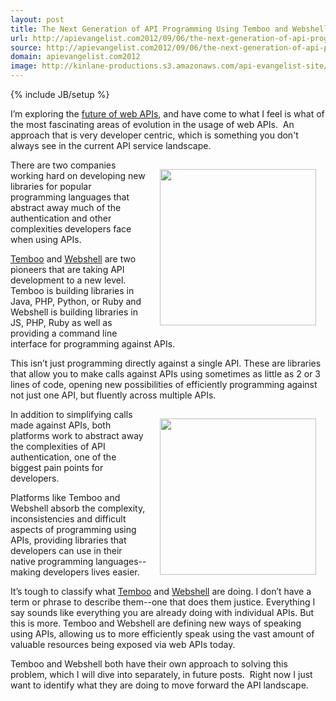 ```yaml
---
layout: post
title: The Next Generation of API Programming Using Temboo and Webshell
url: http://apievangelist.com2012/09/06/the-next-generation-of-api-programming-using-temboo-and-webshell/
source: http://apievangelist.com2012/09/06/the-next-generation-of-api-programming-using-temboo-and-webshell/
domain: apievangelist.com2012
image: http://kinlane-productions.s3.amazonaws.com/api-evangelist-site/blog/temboo-webshell.png
---
```

{% include JB/setup %}
<p>I&rsquo;m exploring the <a title="future of web APIs" href="http://apievangelist.com/2012/07/27/what-is-the-future-of-web-apis/">future of web APIs</a>, and have come to what I feel is what of the most fascinating areas of evolution in the usage of web APIs. &nbsp;An approach that is very developer centric, which is something you don't always see in the current API service landscape.</p>
<p><a title="Temboo" href="https://www.temboo.com"><img style="padding: 15px;" src="https://s3.amazonaws.com/kinlane-productions/api-evangelist/temboo/Temboo-Logo.png" alt="" width="250" align="right" /></a></p>
<p>There are two companies working hard on developing new libraries for popular programming languages that abstract away much of the authentication and other complexities developers face when using APIs.</p>
<p><a title="Temboo" href="https://www.temboo.com">Temboo</a> and <a title="Webshell" href="http://webshell.io/">Webshell</a> are two pioneers that are taking API development to a new level.  Temboo is building libraries in Java, PHP, Python, or Ruby and Webshell is building libraries in JS, PHP, Ruby as well as providing a command line interface for programming against APIs.</p>
<p>This isn&rsquo;t just programming directly against a single API.  These are libraries that allow you to make calls against APIs using sometimes as little as 2 or 3 lines of code, opening new possibilities of efficiently programming against not just one API, but fluently across multiple APIs.</p>
<p><a title="Webshell" href="http://webshell.io/"><img style="padding: 15px;" src="https://s3.amazonaws.com/kinlane-productions/api-evangelist/webshell/webshell-logo.jpg" alt="" width="250" align="right" /></a></p>
<p>In addition to simplifying calls made against APIs, both platforms work to abstract away the complexities of API authentication, one of the biggest pain points for developers.</p>
<p>Platforms like Temboo and Webshell absorb the complexity, inconsistencies and difficult aspects of programming using APIs, providing libraries that developers can use in their native programming languages--making developers lives easier.</p>
<p>It&rsquo;s tough to classify what <a title="Temboo" href="https://www.temboo.com">Temboo</a> and <a title="Webshell" href="http://webshell.io/">Webshell</a> are doing.  I don&rsquo;t have a term or phrase to describe them--one that does them justice.  Everything I say sounds like everything you are already doing with individual APIs.  But this is more.  Temboo and Webshell are defining new ways of speaking using APIs, allowing us to more efficiently speak using the vast amount of valuable resources being exposed via web APIs today.</p>
<p>Temboo and Webshell both have their own approach to solving this problem, which I will dive into separately, in future posts. &nbsp;Right now I just want to identify what they are doing to move forward the API landscape.</p>
